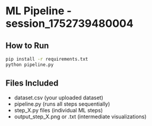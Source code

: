 # ML Pipeline - session_1752739480004

## How to Run

```bash
pip install -r requirements.txt
python pipeline.py
```

## Files Included
- dataset.csv (your uploaded dataset)
- pipeline.py (runs all steps sequentially)
- step_X.py files (individual ML steps)
- output_step_X.png or .txt (intermediate visualizations)
